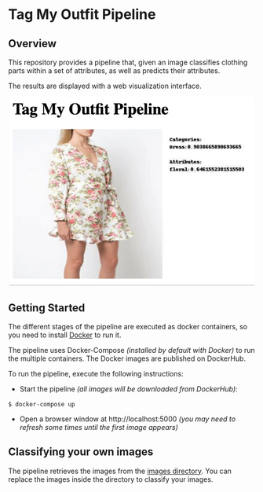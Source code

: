 # Tag My Outfit Pipeline

## Overview

This repository provides a pipeline that, given an image classifies clothing parts within a set of attributes, as well as predicts their attributes.

The results are displayed with a web visualization interface.

<p align="center">
    <img 
        src="assets/TMO-Pipeline-Demo.gif" 
        alt="Tag My Outfit Pipeline Demo could not be displayed" 
        width="500">
</p>

## Getting Started

The different stages of the pipeline are executed as docker containers, so you need to install [Docker](https://docs.docker.com/get-docker/) to run it.

The pipeline uses Docker-Compose *(installed by default with Docker)* to run the multiple containers.
The Docker images are published on DockerHub.

To run the pipeline, execute the following instructions:

* Start the pipeline *(all images will be downloaded from DockerHub)*:
 
 ```
 $ docker-compose up
 ```

* Open a browser window at http://localhost:5000 *(you may need to refresh some times until the first image appears)*

## Classifying your own images

The pipeline retrieves the images from the [images directory](images). 
You can replace the images inside the directory to classify your images.
